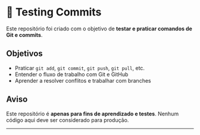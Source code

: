 # 🧪 Testing Commits

Este repositório foi criado com o objetivo de **testar e praticar comandos de Git e commits**.

## Objetivos

- Praticar `git add`, `git commit`, `git push`, `git pull`, etc.
- Entender o fluxo de trabalho com Git e GitHub
- Aprender a resolver conflitos e trabalhar com branches

## Aviso

Este repositório é **apenas para fins de aprendizado e testes**. Nenhum código aqui deve ser considerado para produção.

---
